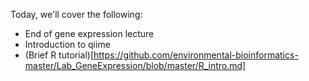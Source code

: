 Today, we'll cover the following:

*  End of gene expression lecture
*  Introduction to qiime
*  (Brief R tutorial)[https://github.com/environmental-bioinformatics-master/Lab_GeneExpression/blob/master/R_intro.md]
